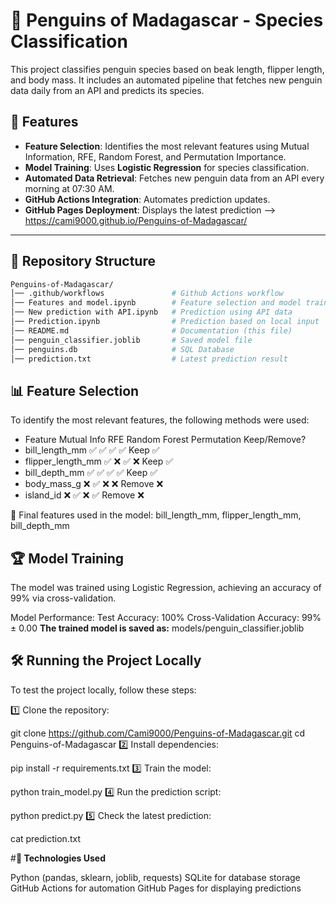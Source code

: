 # 🐧 Penguins of Madagascar - Species Classification

This project classifies penguin species based on beak length, flipper length, and body mass. It includes an automated pipeline that fetches new penguin data daily from an API and predicts its species.

## 🚀 Features
- **Feature Selection**: Identifies the most relevant features using Mutual Information, RFE, Random Forest, and Permutation Importance.
- **Model Training**: Uses **Logistic Regression** for species classification.
- **Automated Data Retrieval**: Fetches new penguin data from an API every morning at 07:30 AM.
- **GitHub Actions Integration**: Automates prediction updates.
- **GitHub Pages Deployment**: Displays the latest prediction -->    https://cami9000.github.io/Penguins-of-Madagascar/


---

## 📂 **Repository Structure**
```bash
Penguins-of-Madagascar/
│── .github/workflows               # Github Actions workflow
│── Features and model.ipynb        # Feature selection and model training
│── New prediction with API.ipynb   # Prediction using API data
│── Prediction.ipynb                # Prediction based on local input
│── README.md                       # Documentation (this file)
│── penguin_classifier.joblib       # Saved model file
│── penguins.db                     # SQL Database
│── prediction.txt                  # Latest prediction result
```


## 📊 **Feature Selection**

To identify the most relevant features, the following methods were used:


* Feature	        Mutual Info	  RFE	   Random Forest	Permutation	  Keep/Remove?
* bill_length_mm	    ✅	        ✅	      ✅	            ✅	        Keep ✅
* flipper_length_mm	    ✅	        ❌	      ✅	            ❌	        Keep ✅
* bill_depth_mm	        ✅	        ✅	      ✅	            ✅	        Keep ✅
* body_mass_g	        ❌	        ✅	      ❌	            ❌	        Remove ❌
* island_id	            ❌	        ✅	      ❌	            ✅	        Remove ❌

🚀 Final features used in the model:
bill_length_mm, flipper_length_mm, bill_depth_mm


## 🏆 **Model Training**

The model was trained using Logistic Regression, achieving an accuracy of 99% via cross-validation.

Model Performance:
Test Accuracy: 100%
Cross-Validation Accuracy: 99% ± 0.00
**The trained model is saved as:**
    models/penguin_classifier.joblib

## **🛠 Running the Project Locally**

To test the project locally, follow these steps:

1️⃣ Clone the repository:

git clone https://github.com/Cami9000/Penguins-of-Madagascar.git
cd Penguins-of-Madagascar
2️⃣ Install dependencies:

pip install -r requirements.txt
3️⃣ Train the model:

python train_model.py
4️⃣ Run the prediction script:

python predict.py
5️⃣ Check the latest prediction:

cat prediction.txt


#**📌 Technologies Used**

Python (pandas, sklearn, joblib, requests)
SQLite for database storage
GitHub Actions for automation
GitHub Pages for displaying predictions

